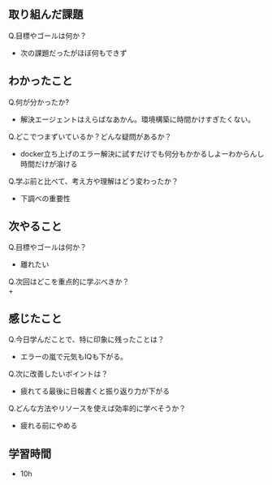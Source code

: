 ## 取り組んだ課題
Q.目標やゴールは何か？  
+ 次の課題だったがほぼ何もできず


## わかったこと
Q.何が分かったか?  
+ 解決エージェントはえらばなあかん。環境構築に時間かけすぎたくない。


Q.どこでつまずいているか？どんな疑問があるか？
+ docker立ち上げのエラー解決に試すだけでも何分もかかるしよーわからんし時間だけが溶ける


Q.学ぶ前と比べて、考え方や理解はどう変わったか？
+ 下調べの重要性


## 次やること
Q.目標やゴールは何か？  
+ 離れたい


Q.次回はどこを重点的に学ぶべきか？  
+ 


## 感じたこと
Q.今日学んだことで、特に印象に残ったことは？  
+ エラーの嵐で元気もIQも下がる。


Q.次に改善したいポイントは？  
+ 疲れてる最後に日報書くと振り返り力が下がる


Q.どんな方法やリソースを使えば効率的に学べそうか？
+ 疲れる前にやめる


## 学習時間
+ 10h
